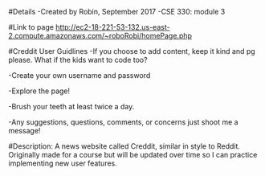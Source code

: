 #Details
-Created by Robin, September 2017
  -CSE 330: module 3

#Link to page
http://ec2-18-221-53-132.us-east-2.compute.amazonaws.com/~roboRobi/homePage.php

#Creddit User Guidlines
-If you choose to add content, keep it kind and pg please. What if the kids want to code too?

-Create your own username and password

-Explore the page! 

-Brush your teeth at least twice a day. 

-Any suggestions, questions, comments, or concerns just shoot me a message! 

#Description: 
A news website called Creddit, similar in style to Reddit. Originally made for a course but will be updated over time so I can practice implementing new user features. 
